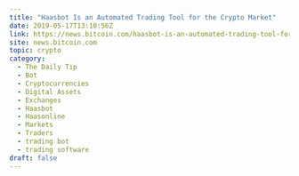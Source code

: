 ```yaml
---
title: "Haasbot Is an Automated Trading Tool for the Crypto Market"
date: 2019-05-17T13:10:56Z
link: https://news.bitcoin.com/haasbot-is-an-automated-trading-tool-for-the-crypto-market/?utm_medium=RSS&utm_source=hune
site: news.bitcoin.com
topic: crypto
category:
  - The Daily Tip
  - Bot
  - Cryptocurrencies
  - Digital Assets
  - Exchanges
  - Haasbot
  - Haasonline
  - Markets
  - Traders
  - trading bot
  - trading software
draft: false
---
```

